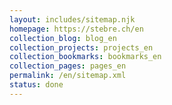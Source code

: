 ```yaml
---
layout: includes/sitemap.njk
homepage: https://stebre.ch/en
collection_blog: blog_en
collection_projects: projects_en
collection_bookmarks: bookmarks_en
collection_pages: pages_en
permalink: /en/sitemap.xml
status: done
---
```

